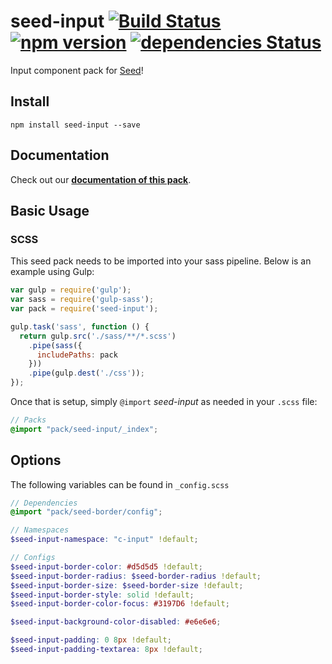 # seed-input [![Build Status](https://travis-ci.org/helpscout/seed-input.svg?branch=master)](https://travis-ci.org/helpscout/seed-input) [![npm version](https://badge.fury.io/js/seed-input.svg)](https://badge.fury.io/js/seed-input) [![dependencies Status](https://david-dm.org/helpscout/seed-input/status.svg)](https://david-dm.org/helpscout/seed-input)

Input component pack for [Seed](https://github.com/helpscout/seed)!

## Install
```
npm install seed-input --save
```


## Documentation

Check out our **[documentation of this pack](http://developer.helpscout.net/seed/packs/seed-input/)**.


## Basic Usage

### SCSS
This seed pack needs to be imported into your sass pipeline. Below is an example using Gulp:


```javascript
var gulp = require('gulp');
var sass = require('gulp-sass');
var pack = require('seed-input');

gulp.task('sass', function () {
  return gulp.src('./sass/**/*.scss')
    .pipe(sass({
      includePaths: pack
    }))
    .pipe(gulp.dest('./css'));
});
```

Once that is setup, simply `@import` *seed-input* as needed in your `.scss` file:

```scss
// Packs
@import "pack/seed-input/_index";
```

## Options

The following variables can be found in `_config.scss`

```scss
// Dependencies
@import "pack/seed-border/config";

// Namespaces
$seed-input-namespace: "c-input" !default;

// Configs
$seed-input-border-color: #d5d5d5 !default;
$seed-input-border-radius: $seed-border-radius !default;
$seed-input-border-size: $seed-border-size !default;
$seed-input-border-style: solid !default;
$seed-input-border-color-focus: #3197D6 !default;

$seed-input-background-color-disabled: #e6e6e6;

$seed-input-padding: 0 8px !default;
$seed-input-padding-textarea: 8px !default;
```
